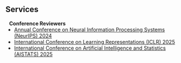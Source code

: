 ## Services

<h4 style="margin:0 10px 0;">Conference Reviewers</h4>

<ul style="margin:0 0 5px;">
  <li><a href="https://neurips.cc/"><autocolor>Annual Conference on Neural Information Processing Systems (NeurIPS) 2024</autocolor></a></li>
  <li><a href="https://iclr.cc/"><autocolor>International Conference on Learning Representations (ICLR) 2025</autocolor></a></li>
  <li><a href="https://aistats.org/"><autocolor>International Conference on Artificial Intelligence and Statistics (AISTATS) 2025</autocolor></a></li>
</ul>
